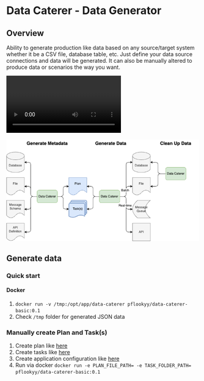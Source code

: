 # Data Caterer - Data Generator

## Overview

Ability to generate production like data based on any source/target system whether it be a CSV file, database table, etc.
Just define your data source connections and data will be generated.
It can also be manually altered to produce data or scenarios the way you want.
  
<video src="https://github.com/pflooky/data-caterer-docs/assets/26299147/d853241b-7c7e-4943-aefe-4002b848edf5" controls="controls" style="max-width: fit-content;">
</video>
  
![Data Caterer data flow flags](tech/diagrams/data_flow_flags.drawio.png "Data Flow flags")

## Generate data

### Quick start

#### Docker

1. `docker run -v /tmp:/opt/app/data-caterer pflookyy/data-caterer-basic:0.1`
2. Check `/tmp` folder for generated JSON data

### Manually create Plan and Task(s)

1. Create plan like [here](tech/sample/plan/simple-json-plan.yaml)
2. Create tasks like [here](tech/sample/task)
3. Create application configuration like [here](tech/sample/conf/application.conf)
4. Run via docker `docker run -e PLAN_FILE_PATH= -e TASK_FOLDER_PATH= pflookyy/data-caterer-basic:0.1`

